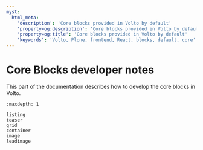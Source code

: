 ```yaml
---
myst:
  html_meta:
    'description': 'Core blocks provided in Volto by default'
    'property=og:description': 'Core blocks provided in Volto by default'
    'property=og:title': 'Core blocks provided in Volto by default'
    'keywords': 'Volto, Plone, frontend, React, blocks, default, core'
---
```


# Core Blocks developer notes

This part of the documentation describes how to develop the core blocks in Volto.

```{toctree}
:maxdepth: 1

listing
teaser
grid
container
image
leadimage
```
